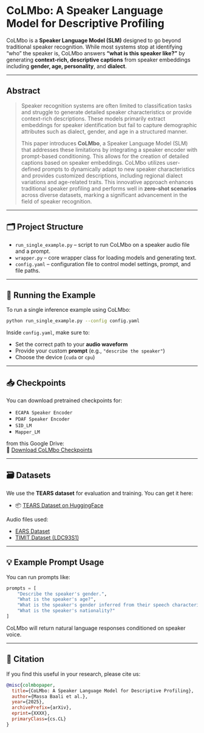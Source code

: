 
# CoLMbo: A Speaker Language Model for Descriptive Profiling

CoLMbo is a **Speaker Language Model (SLM)** designed to go beyond traditional speaker recognition. While most systems stop at identifying “who” the speaker is, CoLMbo answers **“what is this speaker like?”** by generating **context-rich, descriptive captions** from speaker embeddings including **gender, age, personality**, and **dialect**.

---

## Abstract

> Speaker recognition systems are often limited to classification tasks and struggle to generate detailed speaker characteristics or provide context-rich descriptions. These models primarily extract embeddings for speaker identification but fail to capture demographic attributes such as dialect, gender, and age in a structured manner.
>
> This paper introduces **CoLMbo**, a Speaker Language Model (SLM) that addresses these limitations by integrating a speaker encoder with prompt-based conditioning. This allows for the creation of detailed captions based on speaker embeddings. CoLMbo utilizes user-defined prompts to dynamically adapt to new speaker characteristics and provides customized descriptions, including regional dialect variations and age-related traits. This innovative approach enhances traditional speaker profiling and performs well in **zero-shot scenarios** across diverse datasets, marking a significant advancement in the field of speaker recognition.

---

## 🗂️ Project Structure

- `run_single_example.py` – script to run CoLMbo on a speaker audio file and a prompt.
- `wrapper.py` – core wrapper class for loading models and generating text.
- `config.yaml` – configuration file to control model settings, prompt, and file paths.

---

## 🚀 Running the Example

To run a single inference example using CoLMbo:

```bash
python run_single_example.py --config config.yaml
```

Inside `config.yaml`, make sure to:
- Set the correct path to your **audio waveform**
- Provide your custom **prompt** (e.g., `"describe the speaker"`)
- Choose the device (`cuda` or `cpu`)

---

## 📥 Checkpoints

You can download pretrained checkpoints for:

- `ECAPA Speaker Encoder`  
- `PDAF Speaker Encoder`  
- `SID_LM`  
- `Mapper_LM`

from this Google Drive:  
🔗 [Download CoLMbo Checkpoints](https://drive.google.com/drive/folders/1OzYxobJ6w1RMZlPHVkX20xcUgSQQPlMC)

---

## 🗃️ Datasets

We use the **TEARS dataset** for evaluation and training. You can get it here:

- 📦 [TEARS Dataset on HuggingFace](https://huggingface.co/datasets/cmu-mlsp/TEARS)

Audio files used:
- [EARS Dataset](https://github.com/facebookresearch/ears_dataset/tree/main)
- [TIMIT Dataset (LDC93S1)](https://catalog.ldc.upenn.edu/LDC93S1)

---

## 💡 Example Prompt Usage

You can run prompts like:

```python
prompts = [
    "Describe the speaker's gender.",
    "What is the speaker's age?",
    "What is the speaker's gender inferred from their speech characteristics?",
    "What is the speaker's nationality?"
]
```

CoLMbo will return natural language responses conditioned on speaker voice.

---

## 📌 Citation

If you find this useful in your research, please cite us:

```bibtex
@misc{colmbopaper,
  title={CoLMbo: A Speaker Language Model for Descriptive Profiling},
  author={Massa Baali et al.},
  year={2025},
  archivePrefix={arXiv},
  eprint={XXXX},
  primaryClass={cs.CL}
}
```
